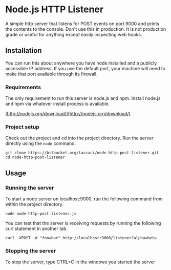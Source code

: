 Node.js HTTP Listener
===================

A simple http server that listens for POST events on port 9000 and prints the contents to the console. Don't use this in production. It is not production grade or useful for anything except easily inspecting web hooks.

## Installation

You can run this about anywhere you have node installed and a publicly accessible IP address. If you use the default port, your machine will need to make that port available through its firewall.

### Requirements

The only requirement to run this server is node.js and npm. Install node.js and npm via whatever install process is available.

[http://nodejs.org/download/](http://nodejs.org/download/)
 
### Project setup

Check out the project and cd into the project directory. Run the server directly using the `node` command.

    git clone https://bitbucket.org/taccaci/node-http-post-listener.git
    cd node-http-post-listener

## Usage

### Running the server

To start a node server on localhost:9000, run the following command from within the project directory.

    node node-http-post-listener.js
    
You can test that the server is receiving requests by running the following curl statement in another tab.

	curl -XPOST -d "foo=bar" http://localhost:9000/listener?alpha=beta
	
### Stopping the server

To stop the server, type CTRL+C in the windows you started the server


